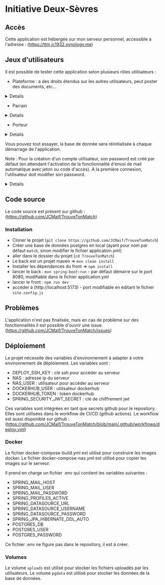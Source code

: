 # Initiative Deux-Sèvres

## Accès
Cette application est hébergée sur mon serveur personnel, accessible à l'adresse :
(https://ttm.jc1932.synology.me)

## Jeux d'utilisateurs
Il est possible de tester cette application selon plusieurs rôles utilisateurs :

* Plateforme : a des droits étendus sur les autres utilisateurs, peut poster des documents, etc...

<details>
```sh
username : plateforme1
password : plateforme
```
</details>

* Parrain
<details>
```sh
username : parrain1
password : parrain
```
</details>

* Porteur
<details>
```sh
username : porteur1
password : porteur
```
</details>

Vous pouvez tout essayer, la base de donnée sera réinitialisée à chaque démarrage de l'application.

Note : Pour la création d'un compte utilisateur, son password est créé par défaut (en attendant l'activation de la fonctionnalité d'envoi de mail automatique avec jeton ou code d'accès). 
A la première connexion, l'utilisateur doit modifier son password.

<details>
password par défaut : `password321`
</details>

## Code source

Le code source est présent sur github : (https://github.com/JCMaif/TrouveTonMatch)

### Installation

* Cloner le projet (`git clone https://github.com/JCMaif/TrouveTonMatch`)
* Créer une base de données postgres en local (ayant pour nom par défaut `match`, sinon modifier le fichier application.yml)
* aller dans le dossier du projet (`cd TrouveTonMatch`)
* Le back est un projet maven => `mvn clean install`
* Installer les dépendances du front => `npm install`
* lancer le back : `mvn spring-boot:run` - par défaut démarre sur le port 8080, modifiable dans le fichier application.yml 
* lancer le front : `npm run dev`
* accéder à (http://localhost:5173) - port modifiable en éditant le fichier `vite.config.js`

## Problèmes

L'application n'est pas finalisée, mais en cas de problème sur des fonctionnalités il est possible d'ouvrir une issue.
(https://github.com/JCMaif/TrouveTonMatch/issues)

## Déploiement

Le projet nécessite des variables d'environnement à adapter à votre environnement de déploiement. Les variables sont :
* DEPLOY_SSH_KEY : clé ssh pour accéder au serveur
* NAS : adresse ip du serveur
* NAS_USER : utilisateur pour accéder au serveur
* DOCKERHUB_USER : utilisateur dockerhub
* DOCKERHUB_TOKEN : token dockerhub
* SPRING_SECURITY_JWT_SECRET : clé de chiffrement jwt

Ces variables sont intégrées en tant que secrets github pour le repository. Elles sont utilisées dans le workflow de CI/CD (github actions).
Le workflow est aussi disponible sur github : (https://github.com/JCMaif/TrouveTonMatch/blob/main/.github/workflows/deploy.yml)

### Docker

Le fichier docker-compose-build.yml est utilisé pour construire les images docker. 
Le fichier docker-compose-nas.yml est utilisé pour copier les images sur le serveur.

Il prend en charge un fichier .env qui contient les variables suivantes :
* SPRING_MAIL_HOST
* SPRING_MAIL_USER
* SPRING_MAIL_PASSWORD
* SPRING_PROFILES_ACTIVE
* SPRING_DATASOURCE_URL
* SPRING_DATASOURCE_USERNAME
* SPRING_DATASOURCE_PASSWORD
* SPRING_JPA_HIBERNATE_DDL_AUTO
* POSTGRES_DB
* POSTGRES_USER
* POSTGRES_PASSWORD

Ce fichier .env ne figure pas dans le repository, il est à créer.

### Volumes

Le volume `uploads` est utilisé pour stocker les fichiers uploadés par les utilisateurs.
Le volume `pgdata` est utilisé pour stocker les données de la base de données.